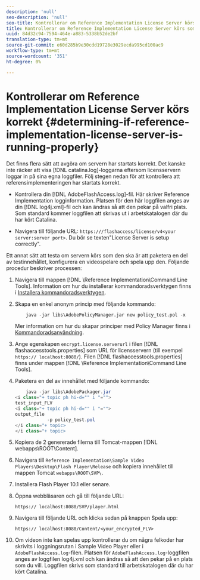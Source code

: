 ```yaml
---
description: 'null'
seo-description: 'null'
seo-title: Kontrollerar om Reference Implementation License Server körs som den ska
title: Kontrollerar om Reference Implementation License Server körs som den ska
uuid: 84d32c94-7594-464e-a883-5338b52de2bf
translation-type: tm+mt
source-git-commit: e60d285b9e30cdd19728e3029ecda995cd100ac9
workflow-type: tm+mt
source-wordcount: '351'
ht-degree: 0%

---
```



# Kontrollerar om Reference Implementation License Server körs korrekt {#determining-if-reference-implementation-license-server-is-running-properly}

Det finns flera sätt att avgöra om servern har startats korrekt. Det kanske inte räcker att visa [!DNL catalina.log]-loggarna eftersom licensservern loggar in på sina egna loggfiler. Följ stegen nedan för att kontrollera att referensimplementeringen har startats korrekt.

* Kontrollera din [!DNL AdobeFlashAccess.log]-fil. Här skriver Reference Implementation logginformation. Platsen för den här loggfilen anges av din [!DNL log4j.xml]-fil och kan ändras så att den pekar på valfri plats. Som standard kommer loggfilen att skrivas ut i arbetskatalogen där du har kört Catalina.

* Navigera till följande URL: `https:///flashaccess/license/v4<your server:server port>`. Du bör se texten&quot;License Server is setup correctly&quot;.

Ett annat sätt att testa om servern körs som den ska är att paketera en del av testinnehållet, konfigurera en videospelare och spela upp den. Följande procedur beskriver processen:

1. Navigera till mappen [!DNL \Reference Implementation\Command Line Tools]. Information om hur du installerar kommandoradsverktygen finns i [Installera kommandoradsverktygen](../aaxs-reference-implementations/command-line-tools/aaxs-ref-impl-command-line-overview.md#installing-the-command-line-tools).

1. Skapa en enkel anonym princip med följande kommando:

   ```
       java -jar libs\AdobePolicyManager.jar new policy_test.pol -x
   ```

   Mer information om hur du skapar principer med Policy Manager finns i [Kommandoradsanvändning](../aaxs-reference-implementations/command-line-tools/policy-manager/command-line-usage.md).

1. Ange egenskapen `encrypt.license.serverurl` i filen [!DNL flashaccesstools.properties] som URL för licensservern (till exempel `https:// localhost:8080/`). Filen [!DNL flashaccesstools.properties] finns under mappen [!DNL \Reference Implementation\Command Line Tools].

1. Paketera en del av innehållet med följande kommando:

   ```java
       java -jar libs\AdobePackager.jar  
   <i class="+ topic ph hi-d="" i "="">
   test_input_FLV  
   <i class="+ topic ph hi-d="" i "="">
   output_file  
               -p policy_test.pol 
   </i class="+ topic> 
   </i class="+ topic>
   ```

1. Kopiera de 2 genererade filerna till Tomcat-mappen [!DNL webapps\ROOT\Content].
1. Navigera till `Reference Implementation\Sample Video Players\Desktop\Flash Player\Release` och kopiera innehållet till mappen Tomcat `webapps\ROOT\SVP\`.
1. Installera Flash Player 10.1 eller senare.
1. Öppna webbläsaren och gå till följande URL:

   `https:// localhost:8080/SVP/player.html`
1. Navigera till följande URL och klicka sedan på knappen Spela upp:

   `https:// localhost:8080/Content/<your_encrypted_FLV>`
1. Om videon inte kan spelas upp kontrollerar du om några felkoder har skrivits i loggningsrutan i Sample Video Player eller i `AdobeFlashAccess.log`-filen. Platsen för `AdobeFlashAccess.log`-loggfilen anges av loggfilen log4j.xml och kan ändras så att den pekar på en plats som du vill. Loggfilen skrivs som standard till arbetskatalogen där du har kört Catalina.
